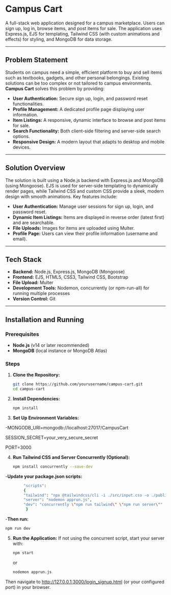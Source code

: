 # Campus Cart

A full-stack web application designed for a campus marketplace. Users can sign up, log in, browse items, and post items for sale. The application uses Express.js, EJS for templating, Tailwind CSS (with custom animations and effects) for styling, and MongoDB for data storage.

---

## Problem Statement

Students on campus need a simple, efficient platform to buy and sell items such as textbooks, gadgets, and other personal belongings. Existing solutions can be too complex or not tailored to campus environments. **Campus Cart** solves this problem by providing:

- **User Authentication:** Secure sign up, login, and password reset functionalities.
- **Profile Management:** A dedicated profile page displaying user information.
- **Item Listings:** A responsive, dynamic interface to browse and post items for sale.
- **Search Functionality:** Both client-side filtering and server-side search options.
- **Responsive Design:** A modern layout that adapts to desktop and mobile devices.

---

## Solution Overview

The solution is built using a Node.js backend with Express.js and MongoDB (using Mongoose). EJS is used for server-side templating to dynamically render pages, while Tailwind CSS and custom CSS provide a sleek, modern design with smooth animations. Key features include:

- **User Authentication:** Manage user sessions for sign up, login, and password reset.
- **Dynamic Item Listings:** Items are displayed in reverse order (latest first) and are searchable.
- **File Uploads:** Images for items are uploaded using Multer.
- **Profile Page:** Users can view their profile information (username and email).

---

## Tech Stack

- **Backend:** Node.js, Express.js, MongoDB (Mongoose)
- **Frontend:** EJS, HTML5, CSS3, Tailwind CSS, Bootstrap
- **File Upload:** Multer
- **Development Tools:** Nodemon, concurrently (or npm-run-all) for running multiple processes
- **Version Control:** Git

---

## Installation and Running

### Prerequisites

- **Node.js** (v14 or later recommended)
- **MongoDB** (local instance or MongoDB Atlas)

### Steps

1. **Clone the Repository:**

   ```bash
   git clone https://github.com/yourusername/campus-cart.git
   cd campus-cart
   ```

2. **Install Dependencies:**

   ```bash
   npm install
   ```

3. **Set Up Environment Variables:**

-MONGODB_URI=mongodb://localhost:27017/CampusCart

SESSION_SECRET=your_very_secure_secret

PORT=3000

4. **Run Tailwind CSS and Server Concurrently (Optional):**

   ```bash
   npm install concurrently --save-dev
   ```

-**Update your package.json scripts:**

```bash
        "scripts":
        {
        "tailwind": "npx @tailwindcss/cli -i ./src/input.css -o ./public/output.css --watch",
        "server": "nodemon apprun.js",
        "dev": "concurrently \"npm run tailwind\" \"npm run server\""
         }
```

-**Then run:**

```bash
npm run dev
```


5. **Run the Application:**
   If not using the concurrent script, start your server with:

   ```bash
   npm start
   ```

   or

   ```bash
   nodemon apprun.js
   ```

Then navigate to http://127.0.0.1:3000/login_signup.html (or your configured port) in your browser.
